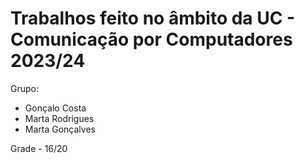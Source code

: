 # Trabalhos feito no âmbito da UC - Comunicação por Computadores 2023/24

Grupo:

- Gonçalo Costa
- Marta Rodrigues
- Marta Gonçalves

Grade - 16/20
